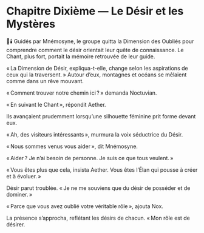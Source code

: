 # Chapitre Dixième — Le Désir et les Mystères
🌙🕯️
Guidés par Mnémosyne, le groupe quitta la Dimension des Oubliés pour comprendre comment le désir orientait leur quête de connaissance. Le Chant, plus fort, portait la mémoire retrouvée de leur guide.

« La Dimension de Désir, expliqua-t-elle, change selon les aspirations de ceux qui la traversent. » Autour d’eux, montagnes et océans se mêlaient comme dans un rêve mouvant.

« Comment trouver notre chemin ici ? » demanda Noctuvian.

« En suivant le Chant », répondit Aether.

Ils avançaient prudemment lorsqu’une silhouette féminine prit forme devant eux.

« Ah, des visiteurs intéressants », murmura la voix séductrice du Désir.

« Nous sommes venus vous aider », dit Mnémosyne.

« Aider ? Je n’ai besoin de personne. Je suis ce que tous veulent. »

« Vous êtes plus que cela, insista Aether. Vous êtes l’Élan qui pousse à créer et à évoluer. »

Désir parut troublée. « Je ne me souviens que du désir de posséder et de dominer. »

« Parce que vous avez oublié votre véritable rôle », ajouta Nox.

La présence s’approcha, reflétant les désirs de chacun. « Mon rôle est de désirer.
